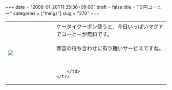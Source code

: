 +++
date = "2008-01-20T11:35:36+09:00"
draft = false
title = "０円コーヒー"
categories = ["things"]
slug = "270"
+++

<table width="100%">
	<tr>
		<td width="30%" valign="middle">
			<a rel="lightbox" href="http://keruru.net/images/4792b37876b36-080120-112700.jpg"><img src="http://keruru.net/images/4792b37876b36-thumb_080120-112700.jpg" border="0" /></a>
		</td>
		<td width="70%" valign="middle">
			ケータイクーポン使うと、今日いっぱいマクドでコーヒーが無料です。<br />
<br />
寒空の待ち合わせに有り難いサービスですね。<br />
<br />
<br />

		</td>
	</tr>
</table>
